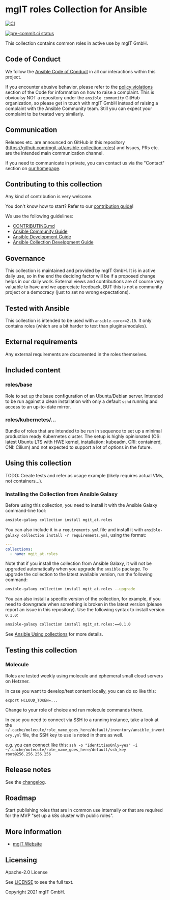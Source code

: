 # mgIT roles Collection for Ansible
[![CI](https://github.com/mgit-at/ansible-collection-roles/workflows/CI/badge.svg?event=push)](https://github.com/mgit-at/ansible-collection-roles/actions)

[![pre-commit.ci status](https://results.pre-commit.ci/badge/github/mgit-at/ansible-collection-roles/main.svg)](https://results.pre-commit.ci/latest/github/mgit-at/ansible-collection-roles/main)

<!-- no Codecov (yet?) [![Codecov](https://img.shields.io/codecov/c/github/ansible-collections/REPONAMEHERE)](https://codecov.io/gh/ansible-collections/REPONAMEHERE) -->

This collection contains common roles in active use by mgIT GmbH.

## Code of Conduct

We follow the [Ansible Code of Conduct](https://docs.ansible.com/ansible/devel/community/code_of_conduct.html) in all our interactions within this project.

If you encounter abusive behavior, please refer to the [policy violations](https://docs.ansible.com/ansible/devel/community/code_of_conduct.html#policy-violations) section of the Code for information on how to raise a complaint.
This is obvioulsy NOT a repository under the `ansible_community` GitHub organization, so please get in touch with mgIT GmbH instead of raising a complaint with the Ansible Community team.
Still you can expect your complaint to be treated very similarly.

## Communication

Releases etc. are announced on GitHub in this repository (https://github.com/mgit-at/ansible-collection-roles) and Issues, PRs etc. are the intended main communication channel.

If you need to communicate in private, you can contact us via the "Contact" section on [our homepage](https://mgit.at/).

## Contributing to this collection

Any kind of contribution is very welcome.

You don't know how to start? Refer to our [contribution guide](CONTRIBUTING.md)!

We use the following guidelines:

* [CONTRIBUTING.md](CONTRIBUTING.md)
* [Ansible Community Guide](https://docs.ansible.com/ansible/latest/community/index.html)
* [Ansible Development Guide](https://docs.ansible.com/ansible/devel/dev_guide/index.html)
* [Ansible Collection Development Guide](https://docs.ansible.com/ansible/devel/dev_guide/developing_collections.html#contributing-to-collections)

## Governance

This collection is maintained and provided by mgIT GmbH.
It is in active daily use, so in the end the deciding factor will be if a proposed change helps in our daily work.
External views and contributions are of course very valuable to have and we appreciate feedback, BUT this is not a community project or a democracy (just to set no wrong expectations).

## Tested with Ansible

This collection is intended to be used with `ansible-core>=2.10`.
It only contains roles (which are a bit harder to test than plugins/modules).

## External requirements

Any external requirements are documented in the roles themselves.

## Included content

### roles/base

Role to set up the base configuration of an Ubuntu/Debian server.
Intended to be run against a clean installation with only a default `sshd` running and access to an up-to-date mirror.

### roles/kubernetes/...

Bundle of roles that are intended to be run in sequence to set up a minimal production ready Kubernetes cluster.
The setup is highly opinionated (OS: latest Ubuntu LTS with HWE kernel, installation: kubeadm, CRI: containerd, CNI: Cilium) and not expected to support a lot of options in the future.

## Using this collection

TODO: Create tests and refer as usage example (likely requires actual VMs, not containers...).

### Installing the Collection from Ansible Galaxy

Before using this collection, you need to install it with the Ansible Galaxy command-line tool:
```bash
ansible-galaxy collection install mgit_at.roles
```

You can also include it in a `requirements.yml` file and install it with `ansible-galaxy collection install -r requirements.yml`, using the format:
```yaml
---
collections:
  - name: mgit_at.roles
```

Note that if you install the collection from Ansible Galaxy, it will not be upgraded automatically when you upgrade the `ansible` package. To upgrade the collection to the latest available version, run the following command:
```bash
ansible-galaxy collection install mgit_at.roles --upgrade
```

You can also install a specific version of the collection, for example, if you need to downgrade when something is broken in the latest version (please report an issue in this repository). Use the following syntax to install version `0.1.0`:

```bash
ansible-galaxy collection install mgit_at.roles:==0.1.0
```

See [Ansible Using collections](https://docs.ansible.com/ansible/devel/user_guide/collections_using.html) for more details.

## Testing this collection

### Molecule

Roles are tested weekly using molecule and ephemeral small cloud servers on Hetzner.

In case you want to develop/test content locally, you can do so like this:

`export HCLOUD_TOKEN=...`

Change to your role of choice and run molecule commands there.

In case you need to connect via SSH to a running instance, take a look at the `~/.cache/molecule/role_name_goes_here/default/inventory/ansible_inventory.yml` file, the SSH key to use is noted in there as well.

e.g. you can connect like this: `ssh -o "IdentitiesOnly=yes" -i ~/.cache/molecule/role_name_goes_here/default/ssh_key root@256.256.256.256`

## Release notes

See the [changelog](https://github.com/ansible-collections/REPONAMEHERE/tree/main/CHANGELOG.rst).

## Roadmap

Start publishing roles that are in common use internally or that are required for the MVP "set up a k8s cluster with public roles".

## More information

<!-- List out where the user can find additional information, such as working group meeting times, slack/IRC channels, or documentation for the product this collection automates. At a minimum, link to: -->

- [mgIT Website](https://mgit.at/)
## Licensing

Apache-2.0 License

See [LICENSE](LICENSE) to see the full text.

Copyright 2021 mgIT GmbH.
